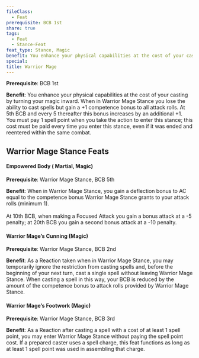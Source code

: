 ```yaml
---
fileClass:
  - Feat
prerequisite: BCB 1st
share: true
tags:
  - Feat
  - Stance-Feat
feat_type: Stance, Magic
benefit: You enhance your physical capabilities at the cost of your casting by turning your magic inward. When in Warrior Mage Stance you lose the ability to cast spells but gain a +1 competence bonus to all attack rolls. At 5th BCB and every 5 thereafter this bonus increases by an additional +1. You must pay 1 spell point when you take the action to enter this stance; this cost must be paid every time you enter this stance, even if it was ended and reentered within the same combat.
special: 
title: Warrior Mage
---
```

**Prerequisite**: BCB 1st

**Benefit**: You enhance your physical capabilities at the cost of your casting by turning your magic inward. When in Warrior Mage Stance you lose the ability to cast spells but gain a +1 competence bonus to all attack rolls. At 5th BCB and every 5 thereafter this bonus increases by an additional +1. You must pay 1 spell point when you take the action to enter this stance; this cost must be paid every time you enter this stance, even if it was ended and reentered within the same combat.
## Warrior Mage Stance Feats

<h4><span><p>Empowered Body ( Martial, Magic)</p></span></h4><p><span><p><b>Prerequisite</b>:    Warrior Mage Stance, BCB 5th<br></p></span></p><p><span><p><b>Benefit</b>:    When in Warrior Mage Stance, you gain a deflection bonus to AC equal to the competence bonus Warrior Mage Stance grants to your attack rolls (minimum 1).<br><br>At 10th BCB, when making a Focused Attack you gain a bonus attack at a -5 penalty; at 20th BCB you gain a second bonus attack at a -10 penalty.<br></p></span></p><h4><span><p>Warrior Mage’s Cunning (Magic)</p></span></h4><p><span><p><b>Prerequisite</b>:    Warrior Mage Stance, BCB 2nd<br></p></span></p><p><span><p><b>Benefit</b>:    As a Reaction taken when in Warrior Mage Stance, you may temporarily ignore the restriction from casting spells and, before the beginning of your next turn, cast a single spell without leaving Warrior Mage Stance. When casting a spell in this way, your BCB is reduced by the amount of the competence bonus to attack rolls provided by Warrior Mage Stance.<br></p></span></p><h4><span><p>Warrior Mage’s Footwork (Magic)</p></span></h4><p><span><p><b>Prerequisite</b>:    Warrior Mage Stance, BCB 3rd<br></p></span></p><p><span><p><b>Benefit</b>:    As a Reaction after casting a spell with a cost of at least 1 spell point, you may enter Warrior Mage Stance without paying the spell point cost. If a prepared caster uses a spell charge, this feat functions as long as at least 1 spell point was used in assembling that charge.<br></p></span></p>